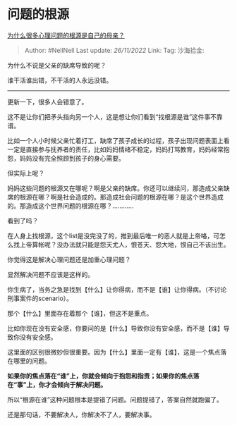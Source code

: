 # 问题的根源

[为什么很多心理问题的根源是自己的母亲？](https://www.zhihu.com/question/441630823/answer/2773536102)

> Author: #NellNell
> Last update: *26/11/2022*
> Link:
> Tag:
> 沙海拾金:

为什么不说是父亲的缺席导致的呢？

谁干活谁出错，不干活的人永远没错。

---

更新一下，很多人会错意了。

这不是让你们把矛头指向另一个人，这是想让你们看到“找根源是谁”这件事不靠谱。

比如一个人小时候父亲忙着打工，缺席了孩子成长的过程，孩子出现问题表面上看一定是直接参与抚养者的责任，比如妈妈情绪不稳定，妈妈打骂教育，妈妈经常抱怨，妈妈没有完全照顾到孩子的身心需要。

但实际上呢？

妈妈这些问题的根源又在哪呢？啊是父亲的缺席。你还可以继续问，那造成父亲缺席的根源在哪？啊是社会造成的。那造成社会问题的根源在哪？是这个世界造成的。那造成这个世界问题的根源在哪？…………

看到了吗？

在人身上找根源，这个list是没完没了的，推到最后唯一的恶人就是上帝咯，可怎么找上帝算帐呢？没办法就只能是怨天尤人，恨苍天、怨大地，恨自己不该出生。

你觉得这是解决心理问题还是加重心理问题？

显然解决问题不应该是这样的。

你生病了，当务之急是找到【什么】让你得病，而不是【谁】让你得病。（不讨论刑事案件的scenario）。

那个【什么】里面存在着那个【谁】，但这不是重点。

比如你现在没有安全感，你要问的是【什么】导致你没有安全感，而不是【谁】导致你没有安全感。

这里面的区别很微妙但很重要。因为【什么】里面一定有【谁】，这是一个焦点落在哪里的问题。

**如果你的焦点落在“谁”上，你就会倾向于抱怨和指责；如果你的焦点落在“事”上，你才会倾向于解决问题。**

所以“根源在谁”这种问题根本是提错了问题。问题提错了，答案自然就跑偏了。

还是那句话，不要解决人，你解决不了人，要解决事。

